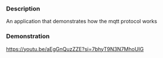 ### Description
An application that demonstrates how the mqtt protocol works

### Demonstration
https://youtu.be/aEgGnQuzZZE?si=7bhyT9N3N7MhoUIG
